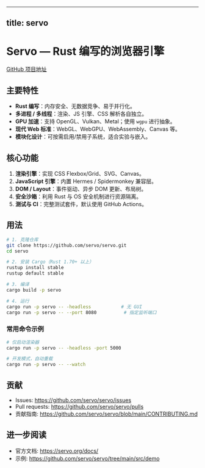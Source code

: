 
---
title: servo
---


# Servo — Rust 编写的浏览器引擎

[GitHub 项目地址](https://github.com/servo/servo)

## 主要特性
- **Rust 编写**：内存安全、无数据竞争、易于并行化。  
- **多进程 / 多线程**：渲染、JS 引擎、CSS 解析各自独立。  
- **GPU 加速**：支持 OpenGL、Vulkan、Metal；使用 `wgpu` 进行抽象。  
- **现代 Web 标准**：WebGL、WebGPU、WebAssembly、Canvas 等。  
- **模块化设计**：可按需启用/禁用子系统，适合实验与嵌入。

## 核心功能
1. **渲染引擎**：实现 CSS Flexbox/Grid、SVG、Canvas。  
2. **JavaScript 引擎**：内置 Hermes / Spidermonkey 兼容层。  
3. **DOM / Layout**：事件驱动、异步 DOM 更新、布局树。  
4. **安全沙箱**：利用 Rust 与 OS 安全机制进行资源隔离。  
5. **测试与 CI**：完整测试套件，默认使用 GitHub Actions。

## 用法

```bash
# 1. 克隆仓库
git clone https://github.com/servo/servo.git
cd servo

# 2. 安装 Cargo（Rust 1.70+ 以上）
rustup install stable
rustup default stable

# 3. 编译
cargo build -p servo

# 4. 运行
cargo run -p servo -- -headless           # 无 GUI
cargo run -p servo -- --port 8080          # 指定监听端口
```

### 常用命令示例
```bash
# 仅启动渲染器
cargo run -p servo -- -headless -port 5000

# 开发模式，自动重载
cargo run -p servo -- --watch
```

## 贡献
- Issues: https://github.com/servo/servo/issues  
- Pull requests: https://github.com/servo/servo/pulls  
- 贡献指南: https://github.com/servo/servo/blob/main/CONTRIBUTING.md

## 进一步阅读
- 官方文档: https://servo.org/docs/  
- 示例: https://github.com/servo/servo/tree/main/src/demo
